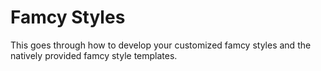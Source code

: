# Famcy Styles
This goes through how to develop your customized famcy styles and the natively provided famcy style templates. 